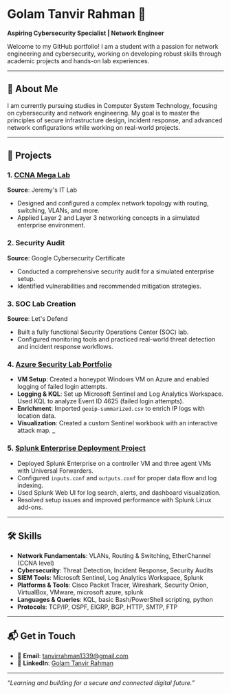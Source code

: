 # Golam Tanvir Rahman 🌟  
**Aspiring Cybersecurity Specialist | Network Engineer**

Welcome to my GitHub portfolio! I am a student with a passion for network engineering and cybersecurity, working on developing robust skills through academic projects and hands-on lab experiences.

---

## 📌 About Me  
I am currently pursuing studies in Computer System Technology, focusing on cybersecurity and network engineering. My goal is to master the principles of secure infrastructure design, incident response, and advanced network configurations while working on real-world projects.

---

## 💼 Projects  

### 1. [**CCNA Mega Lab**](https://github.com/tanvirrahm/CCNA-Mega-Lab)  
**Source**: Jeremy's IT Lab  
- Designed and configured a complex network topology with routing, switching, VLANs, and more.  
- Applied Layer 2 and Layer 3 networking concepts in a simulated enterprise environment.

### 2. **Security Audit**  
**Source**: Google Cybersecurity Certificate  
- Conducted a comprehensive security audit for a simulated enterprise setup.  
- Identified vulnerabilities and recommended mitigation strategies.

### 3. **SOC Lab Creation**  
**Source**: Let's Defend  
- Built a fully functional Security Operations Center (SOC) lab.  
- Configured monitoring tools and practiced real-world threat detection and incident response workflows.

### 4. [**Azure Security Lab Portfolio**](https://github.com/tanvirrahm/Azure-Sentinel-Cyber-Threat-Intelligence) 
- **VM Setup**: Created a honeypot Windows VM on Azure and enabled logging of failed login attempts.  
- **Logging & KQL**: Set up Microsoft Sentinel and Log Analytics Workspace. Used KQL to analyze Event ID 4625 (failed login attempts).  
- **Enrichment**: Imported `geoip-summarized.csv` to enrich IP logs with location data.  
- **Visualization**: Created a custom Sentinel workbook with an interactive attack map.  _

### 5. [**Splunk Enterprise Deployment Project**](https://github.com/tanvirrahm/Splunk-Enterprise-Deployment-Project) 
- Deployed Splunk Enterprise on a controller VM and three agent VMs with Universal Forwarders.  
- Configured `inputs.conf` and `outputs.conf` for proper data flow and log indexing.  
- Used Splunk Web UI for log search, alerts, and dashboard visualization.  
- Resolved setup issues and improved performance with Splunk Linux add-ons.

---

## 🛠️ Skills  

- **Network Fundamentals**: VLANs, Routing & Switching, EtherChannel (CCNA level)  
- **Cybersecurity**: Threat Detection, Incident Response, Security Audits  
- **SIEM Tools**: Microsoft Sentinel, Log Analytics Workspace, Splunk  
- **Platforms & Tools**: Cisco Packet Tracer, Wireshark, Security Onion, VirtualBox, VMware, microsoft azure, splunk  
- **Languages & Queries**: KQL, basic Bash/PowerShell scripting, python  
- **Protocols**: TCP/IP, OSPF, EIGRP, BGP, HTTP, SMTP, FTP  

---

## 📬 Get in Touch  

- 📧 **Email**: [tanvirrahman1339@gmail.com](mailto:tanvirrahman1339@gmail.com)  
- 🔗 **LinkedIn**: [Golam Tanvir Rahman](https://www.linkedin.com/in/golam-tanvir-rahman-7225a0336/)  

---

_“Learning and building for a secure and connected digital future.”_
